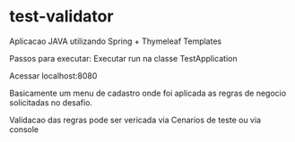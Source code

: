 # test-validator

Aplicacao JAVA utilizando Spring + Thymeleaf Templates

Passos para executar:
Executar run na classe TestApplication

Acessar localhost:8080

Basicamente um menu de cadastro onde foi aplicada as regras de negocio solicitadas no desafio. 

Validacao das regras pode ser vericada via Cenarios de teste ou via console